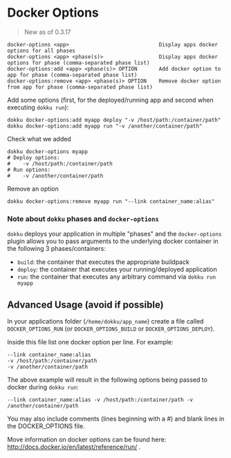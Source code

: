 # Docker Options

> New as of 0.3.17

```
docker-options <app>                             Display apps docker options for all phases
docker-options <app> <phase(s)>                  Display apps docker options for phase (comma-separated phase list)
docker-options:add <app> <phase(s)> OPTION       Add docker option to app for phase (comma-separated phase list)
docker-options:remove <app> <phase(s)> OPTION    Remove docker option from app for phase (comma-separated phase list)
```

Add some options (first, for the deployed/running app and second when executing `dokku run`):

```
dokku docker-options:add myapp deploy "-v /host/path:/container/path"
dokku docker-options:add myapp run "-v /another/container/path"
```

Check what we added

```shell
dokku docker-options myapp
# Deploy options:
#    -v /host/path:/container/path
# Run options:
#    -v /another/container/path
```

Remove an option

```shell
dokku docker-options:remove myapp run "--link container_name:alias"
```

### Note about `dokku` phases and `docker-options`

`dokku` deploys your application in multiple "phases" and the `docker-options` plugin allows you to pass arguments to the underlying docker container in the following 3 phases/containers:

- `build`: the container that executes the appropriate buildpack
- `deploy`: the container that executes your running/deployed application
- `run`: the container that executes any arbitrary command via `dokku run myapp`

## Advanced Usage (avoid if possible)

In your applications folder (`/home/dokku/app_name`) create a file called `DOCKER_OPTIONS_RUN` (or `DOCKER_OPTIONS_BUILD` or `DOCKER_OPTIONS_DEPLOY`).

Inside this file list one docker option per line. For example:

```shell
--link container_name:alias
-v /host/path:/container/path
-v /another/container/path
```

The above example will result in the following options being passed to docker during `dokku run`:

```shell
--link container_name:alias -v /host/path:/container/path -v /another/container/path
```

You may also include comments (lines beginning with a #) and blank lines in the DOCKER_OPTIONS file.

Move information on docker options can be found here: http://docs.docker.io/en/latest/reference/run/ .
